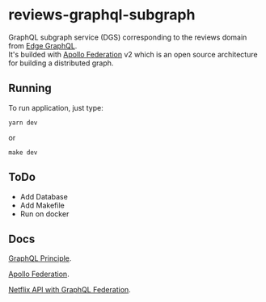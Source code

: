 # reviews-graphql-subgraph

GraphQL subgraph service (DGS) corresponding to the reviews domain from [Edge GraphQL](https://github.com/augustoscher/edge-graphql).  
It's builded with [Apollo Federation](https://www.apollographql.com/docs/federation/) v2 which is an open source architecture for building a distributed graph.

## Running

To run application, just type:

```
yarn dev
```
or
```
make dev
```

## ToDo

- Add Database
- Add Makefile
- Run on docker


## Docs
[GraphQL Principle](https://principledgraphql.com/integrity#1-one-graph).

[Apollo Federation](https://www.apollographql.com/docs/federation/).

[Netflix API with GraphQL Federation](https://netflixtechblog.com/how-netflix-scales-its-api-with-graphql-federation-part-1-ae3557c187e2).

